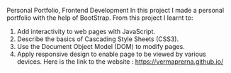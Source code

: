 Personal Portfolio, Frontend Development
In this project I made a personal portfolio with the help of BootStrap. From this project I learnt to:

1. Add interactivity to web pages with JavaScript.
2. Describe the basics of Cascading Style Sheets (CSS3).
3. Use the Document Object Model (DOM) to modify pages.
4. Apply responsive design to enable page to be viewed by various devices.
Here is the link to the website : https://vermaprerna.github.io/
